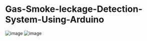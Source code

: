 # Gas-Smoke-leckage-Detection-System-Using-Arduino
![image](https://github.com/Md-Rifat-Islam/Gas-Smoke-leckage-Detection-System-Using-Arduino/assets/73377455/6037bce1-32fb-4f0b-aa96-0d9fed4a8ee8)
![image](https://github.com/Md-Rifat-Islam/Gas-Smoke-leckage-Detection-System-Using-Arduino/assets/73377455/551d2146-117e-4fdf-b4f2-0d012ea5d92d)
